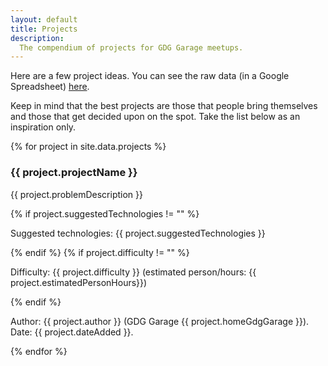 ```yaml
---
layout: default
title: Projects
description: 
  The compendium of projects for GDG Garage meetups.
---
```


Here are a few project ideas. You can see the raw data (in a Google Spreadsheet) [here](https://docs.google.com/spreadsheet/ccc?key=0AjP0HrbVsp3KdEdiUWlDakpaYUZRcTBNZ2cxaTlZalE&usp=sharing).

Keep in mind that the best projects are those that people bring themselves and those that get decided upon on the spot. Take the list below as an inspiration only.

<div class="pure-g-r projects">
  {% for project in site.data.projects %}
  <div class="pure-u-1-2">
	  <div class="project-listing">
	    <h3 class="{% cycle 'c1', 'c2', 'c3', 'c4' %}">{{ project.projectName }}</h3>
	    <p>{{ project.problemDescription }}</p>
			{% if project.suggestedTechnologies != "" %}
	    <p class="suggestedTechnologies">Suggested technologies: {{ project.suggestedTechnologies }}</p>
	    {% endif %}
	   	{% if project.difficulty != "" %}
	    <p class="difficulty">Difficulty: {{ project.difficulty }} (estimated person/hours: {{ project.estimatedPersonHours}})</p>
	    {% endif %}
	    <p class="credits">Author: {{ project.author }} (GDG Garage {{ project.homeGdgGarage }}). Date: {{ project.dateAdded }}.</p>
	  </div>
	</div>
  {% endfor %}
</div>